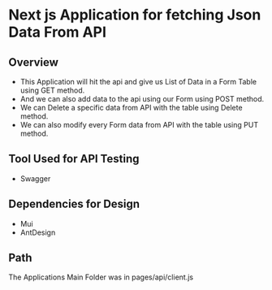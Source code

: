 # Next js Application for fetching Json Data From API

## Overview
 * This Application will hit the api and give us List of Data in a Form Table using GET method.
 * And we can also add data to the api using our Form using POST method.
 * We can Delete a specific data from API with the table using Delete method.
 * We can also modify every Form data from API with the table using PUT method.

## Tool Used for API Testing
 * Swagger

## Dependencies for Design
 * Mui
 * AntDesign

## Path
The Applications Main Folder was in   pages/api/client.js

